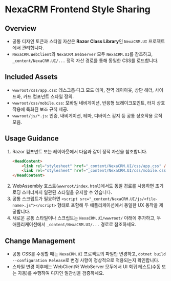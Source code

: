# NexaCRM Frontend Style Sharing

## Overview
- 공통 디자인 토큰과 스타일 자산은 **Razor Class Library**인 `NexaCRM.UI` 프로젝트에서 관리합니다.
- `NexaCRM.WebClient`와 `NexaCRM.WebServer` 모두 `NexaCRM.UI`를 참조하고, `_content/NexaCRM.UI/...` 정적 자산 경로를 통해 동일한 CSS를 로드합니다.

## Included Assets
- `wwwroot/css/app.css`: 데스크톱·다크 모드 테마, 전역 레이아웃, 상단 헤더, 사이드바, 카드 컴포넌트 스타일 정의.
- `wwwroot/css/mobile.css`: 모바일 네비게이션, 반응형 브레이크포인트, 터치 상호작용에 특화된 보조 규칙 제공.
- `wwwroot/js/*.js`: 인증, 내비게이션, 테마, 디바이스 감지 등 공통 상호작용 로직 모음.

## Usage Guidance
1. Razor 컴포넌트 또는 레이아웃에서 다음과 같이 정적 자산을 참조합니다.
   ```html
   <HeadContent>
       <link rel="stylesheet" href="_content/NexaCRM.UI/css/app.css" />
       <link rel="stylesheet" href="_content/NexaCRM.UI/css/mobile.css" />
   </HeadContent>
   ```
2. WebAssembly 호스트(`wwwroot/index.html`)에서도 동일 경로를 사용하면 초기 로딩 스피너까지 일관된 스타일을 유지할 수 있습니다.
3. 공통 스크립트가 필요하면 `<script src="_content/NexaCRM.UI/js/<file-name>.js"></script>` 형태로 포함해 두 애플리케이션에서 동일한 UX 동작을 제공합니다.
4. 새로운 공통 스타일이나 스크립트는 `NexaCRM.UI/wwwroot/` 아래에 추가하고, 두 애플리케이션에서 `_content/NexaCRM.UI/...` 경로로 참조하세요.

## Change Management
- 공통 CSS를 수정할 때는 `NexaCRM.UI` 프로젝트의 파일만 변경하고, `dotnet build --configuration Release`로 변경 사항이 정상적으로 적용되는지 확인합니다.
- 스타일 변경 이후에는 WebClient와 WebServer 모두에서 UI 회귀 테스트(수동 또는 자동)를 수행하여 디자인 일관성을 검증하세요.

